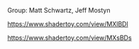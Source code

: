 Group: Matt Schwartz, Jeff Mostyn

https://www.shadertoy.com/view/MXlBDl

https://www.shadertoy.com/view/MXsBDs

